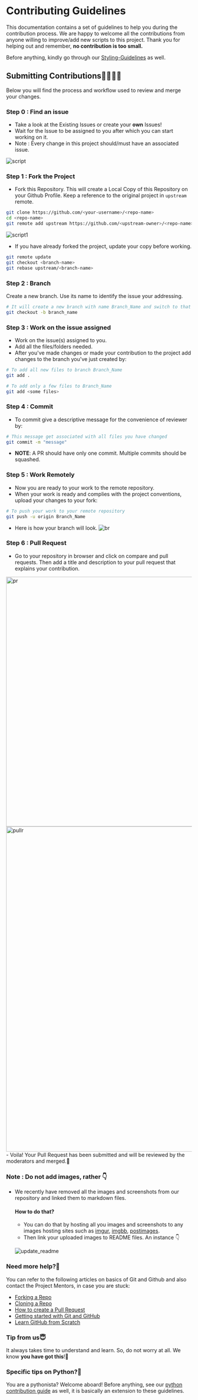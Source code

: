 # Contributing Guidelines

This documentation contains a set of guidelines to help you during the contribution process.
We are happy to welcome all the contributions from anyone willing to improve/add new scripts to this project.
Thank you for helping out and remember, **no contribution is too small.**

Before anything, kindly go through our [Styling-Guidelines](STYLE_GUIDELINES.md) as well.

## Submitting Contributions👩‍💻👨‍💻

Below you will find the process and workflow used to review and merge your changes.

### Step 0 : Find an issue

- Take a look at the Existing Issues or create your **own** Issues!
- Wait for the Issue to be assigned to you after which you can start working on it.
- Note : Every change in this project should/must have an associated issue.

![script](https://user-images.githubusercontent.com/44089458/86088644-5d4e7280-bac4-11ea-951d-18965e11877b.jpg)

### Step 1 : Fork the Project

- Fork this Repository. This will create a Local Copy of this Repository on your Github Profile.
Keep a reference to the original project in `upstream` remote.  

```bash
git clone https://github.com/<your-username>/<repo-name>  
cd <repo-name>  
git remote add upstream https://github.com/<upstream-owner>/<repo-name>  
```  

![script1](https://user-images.githubusercontent.com/44089458/86088965-ebc2f400-bac4-11ea-80d3-80d5e52e4353.jpg)  

- If you have already forked the project, update your copy before working.

```bash
git remote update
git checkout <branch-name>
git rebase upstream/<branch-name>
```  

### Step 2 : Branch

Create a new branch. Use its name to identify the issue your addressing.

```bash
# It will create a new branch with name Branch_Name and switch to that branch 
git checkout -b branch_name
```

### Step 3 : Work on the issue assigned

- Work on the issue(s) assigned to you.
- Add all the files/folders needed.
- After you've made changes or made your contribution to the project add changes to the branch you've just created by:

```bash  
# To add all new files to branch Branch_Name  
git add .  

# To add only a few files to Branch_Name
git add <some files>
```

### Step 4 : Commit

- To commit give a descriptive message for the convenience of reviewer by:

```bash
# This message get associated with all files you have changed  
git commit -m "message"  
```

- **NOTE**: A PR should have only one commit. Multiple commits should be squashed.

### Step 5 : Work Remotely

- Now you are ready to your work to the remote repository.
- When your work is ready and complies with the project conventions, upload your changes to your fork:

```bash  
# To push your work to your remote repository
git push -u origin Branch_Name
```

- Here is how your branch will look.
![br](https://user-images.githubusercontent.com/44089458/86090718-3d20b280-bac8-11ea-971d-15be55cfe259.jpg) 

### Step 6 : Pull Request

- Go to your repository in browser and click on compare and pull requests.
Then add a title and description to your pull request that explains your contribution.  
<img width="677" alt="pr" src="https://user-images.githubusercontent.com/44089458/86090744-4b6ece80-bac8-11ea-9d69-a0098e9d4874.PNG">  

<img width="882" alt="pullr" src="https://user-images.githubusercontent.com/44089458/86092345-fed8c280-baca-11ea-9a04-95991d9c60d2.PNG">  
- Voila! Your Pull Request has been submitted and will be reviewed by the moderators and merged.🥳

### Note : Do not add images, rather 👇 ###

- We recently have removed all the images and screenshots from our repository and linked them to markdown files.
    
    #### How to do that? 

    - You can do that by hosting all you images and screenshots to any images hosting sites such as [imgur]('https://imgur.com/'), [imgbb]('https://imgbb.com/'), [postimages]('https://postimages.org/').
    - Then link your uploaded images to README files. An instance 👇
    
    ![update_readme](https://media.giphy.com/media/45Bc4gO8j4D0oCLg0g/giphy.gif)
    

   

### Need more help?🤔

You can refer to the following articles on basics of Git and Github and also contact the Project Mentors,
in case you are stuck:

- [Forking a Repo](https://help.github.com/en/github/getting-started-with-github/fork-a-repo)
- [Cloning a Repo](https://help.github.com/en/desktop/contributing-to-projects/creating-an-issue-or-pull-request)
- [How to create a Pull Request](https://opensource.com/article/19/7/create-pull-request-github)
- [Getting started with Git and GitHub](https://towardsdatascience.com/getting-started-with-git-and-github-6fcd0f2d4ac6)
- [Learn GitHub from Scratch](https://lab.github.com/githubtraining/introduction-to-github)

### Tip from us😇

It always takes time to understand and learn. So, do not worry at all. We know **you have got this**!💪

### Specific tips on Python?:snake:

You are a pythonista? Welcome aboard! Before anything, see our
[python contribution guide](Python/CONTRIBUTION-GUIDELINE.md) as well, it is basically
an extension to these guidelines.
